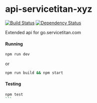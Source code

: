 # api-servicetitan-xyz
[![Build Status](http://img.shields.io/travis/brunoair/api-servicetitan-xyz/master.svg?style=flat-square)](https://travis-ci.org/brunoair/api-servicetitan-xyz)
[![Dependency Status](http://img.shields.io/david/brunoair/api-servicetitan-xyz.svg?style=flat-square)](https://github.com/brunoair/api-servicetitan-xyz/blob/master/package.json)

Extended api for go.servicetitan.com

#### Running

```bash
npm run dev
```
or

```bash
npm run build && npm start
```

#### Testing

````bash
npm test
```
